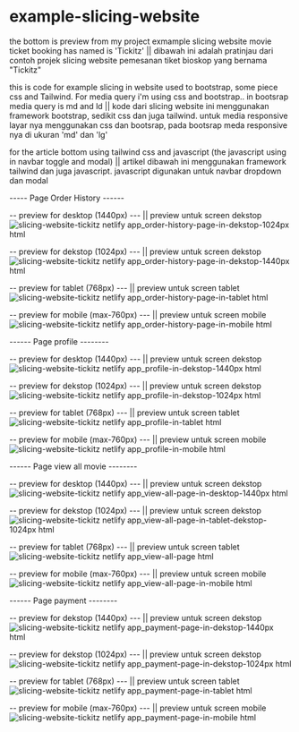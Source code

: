 # example-slicing-website

the bottom is preview from my project exmample slicing website movie ticket booking has named is 'Tickitz' || dibawah ini adalah pratinjau dari contoh projek slicing website pemesanan tiket bioskop yang bernama "Tickitz"

this is code for example slicing in website used to bootstrap, some piece css and Tailwind. For media query i'm using css and bootstrap.. in bootsrap media query is md and ld || kode dari slicing website ini menggunakan framework bootstrap, sedikit css dan juga tailwind. untuk media responsive layar nya menggunakan css dan bootsrap, pada bootsrap meda responsive nya di ukuran 'md' dan 'lg'


for the article bottom using tailwind css and javascript (the javascript using in navbar toggle and modal) || artikel dibawah ini menggunakan framework tailwind dan juga javascript. javascript digunakan untuk navbar dropdown dan modal 

----- Page Order History ------

-- preview for desktop (1440px) --- || preview untuk screen dekstop
![slicing-website-tickitz netlify app_order-history-page-in-dekstop-1024px html](https://github.com/zakifrhn/example-slicing-website/assets/60335942/c9e9e29f-35e6-4cd1-9805-41b0048fcb17)

-- preview for dekstop (1024px) --- || preview untuk screen dekstop 
![slicing-website-tickitz netlify app_order-history-page-in-dekstop-1440px html](https://github.com/zakifrhn/example-slicing-website/assets/60335942/93a4a32f-b8b5-49a9-9e9a-6abf55f9e65e)

-- preview for tablet (768px) --- || preview untuk screen tablet
![slicing-website-tickitz netlify app_order-history-page-in-tablet html](https://github.com/zakifrhn/example-slicing-website/assets/60335942/f5005d9d-7393-435a-b8be-7e39ca026246)

-- preview for mobile (max-760px) --- || preview untuk screen mobile
![slicing-website-tickitz netlify app_order-history-page-in-mobile html](https://github.com/zakifrhn/example-slicing-website/assets/60335942/a1909d40-daf8-4e3a-b931-5db211d480c7)


------ Page profile --------

-- preview for desktop (1440px) --- || preview untuk screen dekstop![slicing-website-tickitz netlify app_profile-in-dekstop-1440px html](https://github.com/zakifrhn/example-slicing-website/assets/60335942/dae39bfd-b833-4f46-bcb8-c88264944605)

-- preview for dekstop (1024px) --- || preview untuk screen dekstop 
![slicing-website-tickitz netlify app_profile-in-dekstop-1024px html](https://github.com/zakifrhn/example-slicing-website/assets/60335942/1ac04ba5-dcff-4ce4-be62-c7841c539130)

-- preview for tablet (768px) --- || preview untuk screen tablet
![slicing-website-tickitz netlify app_profile-in-tablet html](https://github.com/zakifrhn/example-slicing-website/assets/60335942/40690b56-0fb2-464b-9720-366e452c34d7)

-- preview for mobile (max-760px) --- || preview untuk screen mobile
![slicing-website-tickitz netlify app_profile-in-mobile html](https://github.com/zakifrhn/example-slicing-website/assets/60335942/43d71e0e-0aa8-4cb6-8efc-88f9434d09a3)


------ Page view all movie --------

-- preview for desktop (1440px) --- || preview untuk screen dekstop
![slicing-website-tickitz netlify app_view-all-page-in-desktop-1440px html](https://github.com/zakifrhn/example-slicing-website/assets/60335942/b4536534-b81e-45bc-b06a-bd78a201b029)

-- preview for dekstop (1024px) --- || preview untuk screen dekstop 
![slicing-website-tickitz netlify app_view-all-page-in-tablet-dekstop-1024px html](https://github.com/zakifrhn/example-slicing-website/assets/60335942/597a344d-21c5-42aa-a983-c26516ca4e52)

-- preview for tablet (768px) --- || preview untuk screen tablet
![slicing-website-tickitz netlify app_view-all-page html](https://github.com/zakifrhn/example-slicing-website/assets/60335942/07272874-5326-487a-8a02-8431aed3ba0c)

-- preview for mobile (max-760px) --- || preview untuk screen mobile
![slicing-website-tickitz netlify app_view-all-page-in-mobile html](https://github.com/zakifrhn/example-slicing-website/assets/60335942/3db268e6-67cf-4c91-97bb-1348a897884d)

------ Page payment --------

-- preview for dekstop (1440px) --- || preview untuk screen dekstop
![slicing-website-tickitz netlify app_payment-page-in-dekstop-1440px html](https://github.com/zakifrhn/example-slicing-website/assets/60335942/60ff19ae-62fa-4743-b1ba-48b7ada474e1)

-- preview for dekstop (1024px) --- || preview untuk screen dekstop 
![slicing-website-tickitz netlify app_payment-page-in-dekstop-1024px html](https://github.com/zakifrhn/example-slicing-website/assets/60335942/66dcfd09-bed8-4298-8d5a-198708ad6d2b)

-- preview for tablet (768px) --- || preview untuk screen tablet
![slicing-website-tickitz netlify app_payment-page-in-tablet html](https://github.com/zakifrhn/example-slicing-website/assets/60335942/715ba818-49fe-4167-a56e-fa475955fd1d)


-- preview for mobile (max-760px) --- || preview untuk screen mobile
![slicing-website-tickitz netlify app_payment-page-in-mobile html](https://github.com/zakifrhn/example-slicing-website/assets/60335942/9ac4ea05-5649-4d4e-8837-3288ab16790d)


